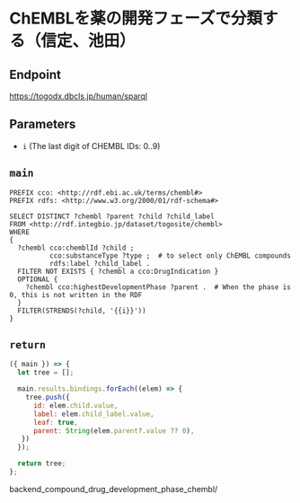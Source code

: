 # ChEMBLを薬の開発フェーズで分類する（信定、池田）

## Endpoint

https://togodx.dbcls.jp/human/sparql

## Parameters
* `i` (The last digit of CHEMBL IDs: 0..9)

## `main`
```sparql
PREFIX cco: <http://rdf.ebi.ac.uk/terms/chembl#>
PREFIX rdfs: <http://www.w3.org/2000/01/rdf-schema#>

SELECT DISTINCT ?chembl ?parent ?child ?child_label
FROM <http://rdf.integbio.jp/dataset/togosite/chembl>
WHERE
{
  ?chembl cco:chemblId ?child ;
          cco:substanceType ?type ;  # to select only ChEMBL compounds
          rdfs:label ?child_label .
  FILTER NOT EXISTS { ?chembl a cco:DrugIndication }
  OPTIONAL {
    ?chembl cco:highestDevelopmentPhase ?parent .  # When the phase is 0, this is not written in the RDF
  }
  FILTER(STRENDS(?child, '{{i}}'))
}
```
## `return`

```javascript
({ main }) => {
  let tree = [];

  main.results.bindings.forEach((elem) => {
    tree.push({
      id: elem.child.value,
      label: elem.child_label.value,
      leaf: true,
      parent: String(elem.parent?.value ?? 0),
   })
  });

  return tree;
};
```
backend_compound_drug_development_phase_chembl/